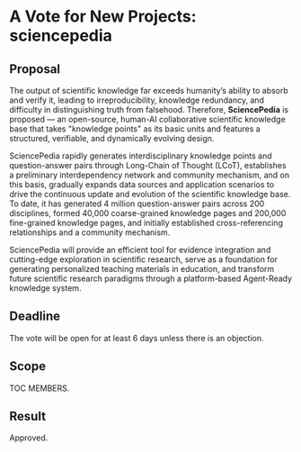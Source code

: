 # A Vote for New Projects:  sciencepedia

## Proposal

The output of scientific knowledge far exceeds humanity’s ability to absorb and verify it, leading to irreproducibility, knowledge redundancy, and difficulty in distinguishing truth from falsehood. Therefore, __SciencePedia__ is proposed — an open-source, human-AI collaborative scientific knowledge base that takes "knowledge points" as its basic units and features a structured, verifiable, and dynamically evolving design.

SciencePedia rapidly generates interdisciplinary knowledge points and question-answer pairs through Long-Chain of Thought (LCoT), establishes a preliminary interdependency network and community mechanism, and on this basis, gradually expands data sources and application scenarios to drive the continuous update and evolution of the scientific knowledge base. To date, it has generated 4 million question-answer pairs across 200 disciplines, formed 40,000 coarse-grained knowledge pages and 200,000 fine-grained knowledge pages, and initially established cross-referencing relationships and a community mechanism.

SciencePedia will provide an efficient tool for evidence integration and cutting-edge exploration in scientific research, serve as a foundation for generating personalized teaching materials in education, and transform future scientific research paradigms through a platform-based Agent-Ready knowledge system.

## Deadline

The vote will be open for at least 6 days unless there is an objection.

## Scope

TOC MEMBERS.

## Result

Approved.
